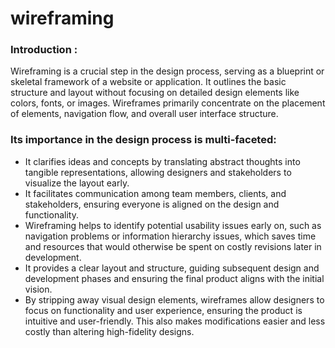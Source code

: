 # wireframing
### Introduction : 

Wireframing is a crucial step in the design process, serving as a blueprint or skeletal framework of a website or application. It outlines the basic structure and layout without focusing on detailed design elements like colors, fonts, or images. Wireframes primarily concentrate on the placement of elements, navigation flow, and overall user interface structure.

### Its importance in the design process is multi-faceted:

* It clarifies ideas and concepts by translating abstract thoughts into tangible representations, allowing designers and stakeholders to visualize the layout early.
* It facilitates communication among team members, clients, and stakeholders, ensuring everyone is aligned on the design and functionality.
* Wireframing helps to identify potential usability issues early on, such as navigation problems or information hierarchy issues, which saves time and resources that would otherwise be spent on costly revisions later in development.
* It provides a clear layout and structure, guiding subsequent design and development phases and ensuring the final product aligns with the initial vision.
* By stripping away visual design elements, wireframes allow designers to focus on functionality and user experience, ensuring the product is intuitive and user-friendly. This also makes modifications easier and less costly than altering high-fidelity designs.
